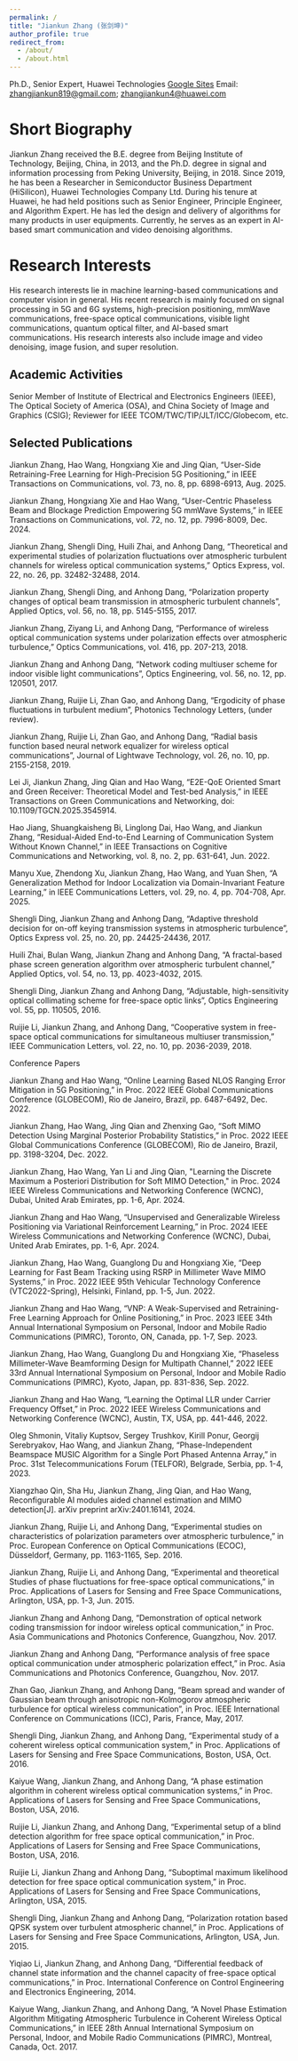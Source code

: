 ```yaml
---
permalink: /
title: "Jiankun Zhang (张剑坤)"
author_profile: true
redirect_from: 
  - /about/
  - /about.html
---
```


Ph.D., Senior Expert, Huawei Technologies
[Google Sites]([https://github.com/academicpages/academicpages.github.io/tree/master/markdown_generator](https://sites.google.com/view/jiankunzhang/))
Email: zhangjiankun819@gmail.com; zhangjiankun4@huawei.com

Short Biography
======
Jiankun Zhang received the B.E. degree from Beijing Institute of Technology, Beijing, China, in 2013, and the Ph.D. degree in signal and information processing from Peking University, Beijing, in 2018. Since 2019, he has been a Researcher in Semiconductor Business Department (HiSilicon), Huawei Technologies Company Ltd. During his tenure at Huawei, he had held positions such as Senior Engineer, Principle Engineer, and Algorithm Expert. He has led the design and delivery of algorithms for many products in user equipments. Currently, he serves as an expert in AI-based smart communication and video denoising algorithms.

Research Interests
======
His research interests lie in machine learning-based communications and computer vision in general. His recent research is mainly focused on signal processing in 5G and 6G systems, high-precision positioning, mmWave communications, free-space optical communications, visible light communications, quantum optical filter, and AI-based smart communications. His research interests also include image and video denoising, image fusion, and super resolution.

Academic Activities
------
Senior Member of Institute of Electrical and Electronics Engineers (IEEE), The Optical Society of America (OSA), and China Society of Image and Graphics (CSIG);
Reviewer for IEEE TCOM/TWC/TIP/JLT/ICC/Globecom, etc.

Selected Publications
------
Jiankun Zhang, Hao Wang, Hongxiang Xie and Jing Qian, “User-Side Retraining-Free Learning for High-Precision 5G Positioning,” in IEEE Transactions on Communications, vol. 73, no. 8, pp. 6898-6913, Aug. 2025.

Jiankun Zhang, Hongxiang Xie and Hao Wang, “User-Centric Phaseless Beam and Blockage Prediction Empowering 5G mmWave Systems,” in IEEE Transactions on Communications, vol. 72, no. 12, pp. 7996-8009, Dec. 2024.

Jiankun Zhang, Shengli Ding, Huili Zhai, and Anhong Dang, “Theoretical and experimental studies of polarization fluctuations over atmospheric turbulent channels for wireless optical communication systems,” Optics Express, vol. 22, no. 26, pp. 32482-32488, 2014.

Jiankun Zhang, Shengli Ding, and Anhong Dang, “Polarization property changes of optical beam transmission in atmospheric turbulent channels”, Applied Optics, vol. 56, no. 18, pp. 5145-5155, 2017.

Jiankun Zhang, Ziyang Li, and Anhong Dang, “Performance of wireless optical communication systems under polarization effects over atmospheric turbulence,” Optics Communications, vol. 416, pp. 207-213, 2018.

Jiankun Zhang and Anhong Dang, “Network coding multiuser scheme for indoor visible light communications”, Optics Engineering, vol. 56, no. 12, pp. 120501, 2017.

Jiankun Zhang, Ruijie Li, Zhan Gao, and Anhong Dang, “Ergodicity of phase fluctuations in turbulent medium”, Photonics Technology Letters, (under review).

Jiankun Zhang, Ruijie Li, Zhan Gao, and Anhong Dang, “Radial basis function based neural network equalizer for wireless optical communications”, Journal of Lightwave Technology, vol. 26, no. 10, pp. 2155-2158, 2019.

Lei Ji, Jiankun Zhang, Jing Qian and Hao Wang, “E2E-QoE Oriented Smart and Green Receiver: Theoretical Model and Test-bed Analysis,” in IEEE Transactions on Green Communications and Networking, doi: 10.1109/TGCN.2025.3545914.

Hao Jiang, Shuangkaisheng Bi, Linglong Dai, Hao Wang, and Jiankun Zhang, “Residual-Aided End-to-End Learning of Communication System Without Known Channel,” in IEEE Transactions on Cognitive Communications and Networking, vol. 8, no. 2, pp. 631-641, Jun. 2022.

Manyu Xue, Zhendong Xu, Jiankun Zhang, Hao Wang, and Yuan Shen, “A Generalization Method for Indoor Localization via Domain-Invariant Feature Learning,” in IEEE Communications Letters, vol. 29, no. 4, pp. 704-708, Apr. 2025.

Shengli Ding, Jiankun Zhang and Anhong Dang, “Adaptive threshold decision for on-off keying transmission systems in atmospheric turbulence”, Optics Express vol. 25, no. 20, pp. 24425-24436, 2017. 

Huili Zhai, Bulan Wang, Jiankun Zhang and Anhong Dang, “A fractal-based phase screen generation algorithm over atmospheric turbulent channel,” Applied Optics, vol. 54, no. 13, pp. 4023-4032, 2015.

Shengli Ding, Jiankun Zhang and Anhong Dang, “Adjustable, high-sensitivity optical collimating scheme for free-space optic links”, Optics Engineering vol. 55, pp. 110505, 2016.

Ruijie Li, Jiankun Zhang, and Anhong Dang, “Cooperative system in free-space optical communications for simultaneous multiuser transmission,” IEEE Communication Letters, vol. 22, no. 10, pp. 2036-2039, 2018.

Conference Papers

Jiankun Zhang and Hao Wang, “Online Learning Based NLOS Ranging Error Mitigation in 5G Positioning,” in Proc. 2022 IEEE Global Communications Conference (GLOBECOM), Rio de Janeiro, Brazil, pp. 6487-6492, Dec. 2022.

Jiankun Zhang, Hao Wang, Jing Qian and Zhenxing Gao, “Soft MIMO Detection Using Marginal Posterior Probability Statistics,” in Proc. 2022 IEEE Global Communications Conference (GLOBECOM), Rio de Janeiro, Brazil, pp. 3198-3204, Dec. 2022.

Jiankun Zhang, Hao Wang, Yan Li and Jing Qian, "Learning the Discrete Maximum a Posteriori Distribution for Soft MIMO Detection," in Proc. 2024 IEEE Wireless Communications and Networking Conference (WCNC), Dubai, United Arab Emirates, pp. 1-6, Apr. 2024.

Jiankun Zhang and Hao Wang, “Unsupervised and Generalizable Wireless Positioning via Variational Reinforcement Learning,” in Proc. 2024 IEEE Wireless Communications and Networking Conference (WCNC), Dubai, United Arab Emirates, pp. 1-6, Apr. 2024.

Jiankun Zhang, Hao Wang, Guanglong Du and Hongxiang Xie, “Deep Learning for Fast Beam Tracking using RSRP in Millimeter Wave MIMO Systems,” in Proc. 2022 IEEE 95th Vehicular Technology Conference (VTC2022-Spring), Helsinki, Finland, pp. 1-5,  Jun. 2022.

Jiankun Zhang and Hao Wang, “VNP: A Weak-Supervised and Retraining-Free Learning Approach for Online Positioning,” in Proc. 2023 IEEE 34th Annual International Symposium on Personal, Indoor and Mobile Radio Communications (PIMRC), Toronto, ON, Canada, pp. 1-7, Sep. 2023.

Jiankun Zhang, Hao Wang, Guanglong Du and Hongxiang Xie, “Phaseless Millimeter-Wave Beamforming Design for Multipath Channel,” 2022 IEEE 33rd Annual International Symposium on Personal, Indoor and Mobile Radio Communications (PIMRC), Kyoto, Japan, pp. 831-836, Sep. 2022.

Jiankun Zhang and Hao Wang, “Learning the Optimal LLR under Carrier Frequency Offset,” in Proc. 2022 IEEE Wireless Communications and Networking Conference (WCNC), Austin, TX, USA, pp. 441-446, 2022.

Oleg Shmonin, Vitaliy Kuptsov, Sergey Trushkov, Kirill Ponur, Georgij Serebryakov, Hao Wang, and Jiankun Zhang, “Phase-Independent Beamspace MUSIC Algorithm for a Single Port Phased Antenna Array,” in Proc. 31st Telecommunications Forum (TELFOR), Belgrade, Serbia, pp. 1-4, 2023.

Xiangzhao Qin, Sha Hu, Jiankun Zhang, Jing Qian, and Hao Wang, Reconfigurable AI modules aided channel estimation and MIMO detection[J]. arXiv preprint arXiv:2401.16141, 2024.

Jiankun Zhang, Ruijie Li, and Anhong Dang, “Experimental studies on characteristics of polarization parameters over atmospheric turbulence,” in Proc. European Conference on Optical Communications (ECOC), Düsseldorf, Germany, pp. 1163-1165, Sep. 2016.

Jiankun Zhang, Ruijie Li, and Anhong Dang, “Experimental and theoretical Studies of phase fluctuations for free-space optical communications,” in Proc. Applications of Lasers for Sensing and Free Space Communications, Arlington, USA, pp. 1-3, Jun. 2015.

Jiankun Zhang and Anhong Dang, “Demonstration of optical network coding transmission for indoor wireless optical communication,” in Proc. Asia Communications and Photonics Conference, Guangzhou, Nov. 2017.

Jiankun Zhang and Anhong Dang, “Performance analysis of free space optical communication under atmospheric polarization effect,” in Proc. Asia Communications and Photonics Conference, Guangzhou, Nov. 2017.

Zhan Gao, Jiankun Zhang, and Anhong Dang, “Beam spread and wander of Gaussian beam through anisotropic non-Kolmogorov atmospheric turbulence for optical wireless communication”, in Proc. IEEE International Conference on Communications (ICC), Paris, France, May, 2017. 

Shengli Ding, Jiankun Zhang, and Anhong Dang, “Experimental study of a coherent wireless optical communication system,” in Proc. Applications of Lasers for Sensing and Free Space Communications, Boston, USA, Oct. 2016.

Kaiyue Wang, Jiankun Zhang, and Anhong Dang, “A phase estimation algorithm in coherent wireless optical communication systems,” in Proc. Applications of Lasers for Sensing and Free Space Communications, Boston, USA, 2016.

Ruijie Li, Jiankun Zhang, and Anhong Dang, “Experimental setup of a blind detection algorithm for free space optical communication,” in Proc. Applications of Lasers for Sensing and Free Space Communications, Boston, USA, 2016.

Ruijie Li, Jiankun Zhang and Anhong Dang, “Suboptimal maximum likelihood detection for free space optical communication system,” in Proc. Applications of Lasers for Sensing and Free Space Communications, Arlington, USA, 2015.

Shengli Ding, Jiankun Zhang and Anhong Dang, “Polarization rotation based QPSK system over turbulent atmospheric channel,” in Proc. Applications of Lasers for Sensing and Free Space Communications, Arlington, USA, Jun. 2015.

Yiqiao Li, Jiankun Zhang, and Anhong Dang, “Differential feedback of channel state information and the channel capacity of free-space optical communications,” in Proc. International Conference on Control Engineering and Electronics Engineering, 2014.

Kaiyue Wang, Jiankun Zhang, and Anhong Dang, “A Novel Phase Estimation Algorithm Mitigating Atmospheric Turbulence in Coherent Wireless Optical Communications,” in IEEE 28th Annual International Symposium on Personal, Indoor, and Mobile Radio Communications (PIMRC), Montreal, Canada, Oct. 2017.


